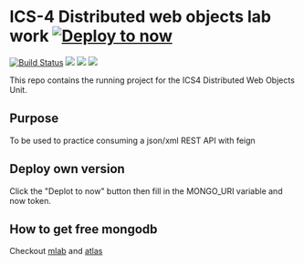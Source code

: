 # ICS-4 Distributed web objects lab work [![Deploy to now](https://deploy.now.sh/static/button.svg)](https://deploy.now.sh/?repo=https://github.com/ibandla/ics-4/tree/deploy&env=MONGO_URI)

 [![Build Status](https://travis-ci.org/ibandla/ics-4.svg?branch=master)](https://travis-ci.org/ibandla/ics-4) [![](https://img.shields.io/badge/site-live-brightgreen.svg)](https://ics4-2018.now.sh) [![](https://images.microbadger.com/badges/image/ibandla/ics4.svg)](https://microbadger.com/images/ibandla/ics4 "Microbadger image analysis") [![](https://images.microbadger.com/badges/version/ibandla/ics4.svg)](https://hub.docker.com/r/ibandla/ics4 "Get the latest version from dockerhub")

This repo contains the running project for the ICS4 Distributed Web Objects Unit.

## Purpose

To be used to practice consuming a json/xml REST API with feign

## Deploy own version

Click the "Deplot to now" button then fill in the MONGO_URI variable and now token.

## How to get free mongodb

Checkout [mlab](http://mlab.com) and [atlas](https://cloud.mongodb.com)
